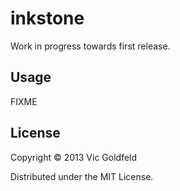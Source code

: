 # inkstone

Work in progress towards first release.

## Usage

FIXME

## License

Copyright © 2013 Vic Goldfeld

Distributed under the MIT License.
